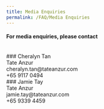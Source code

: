 ```yaml
---
title: Media Enquiries
permalink: /FAQ/Media Enquiries
---
```


#### For media enquiries, please contact
<br>
### Cheralyn Tan<br>
Tate Anzur<br>
cheralyn.tan@tateanzur.com<br>
+65 9117 0494
<br>
### Jamie Tay<br>
Tate Anzur<br>
jamie.tay@tateanzur.com<br>
 +65 9339 4459<br>

